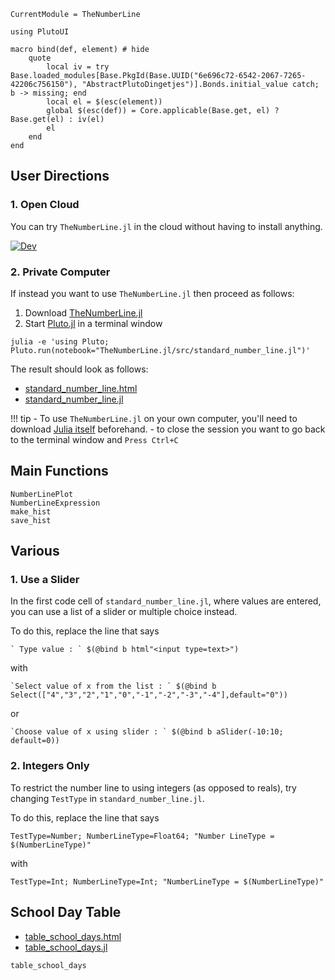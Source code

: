 ```@meta
CurrentModule = TheNumberLine

using PlutoUI

macro bind(def, element) # hide
    quote
        local iv = try Base.loaded_modules[Base.PkgId(Base.UUID("6e696c72-6542-2067-7265-42206c756150"), "AbstractPlutoDingetjes")].Bonds.initial_value catch; b -> missing; end
        local el = $(esc(element))
        global $(esc(def)) = Core.applicable(Base.get, el) ? Base.get(el) : iv(el)
        el
    end
end
```

## User Directions

### 1. Open Cloud

You can try `TheNumberLine.jl` in the cloud without having to install anything.

[![Dev](https://img.shields.io/badge/open-cloud-blue.svg)](https://mybinder.org/v2/gh/JuliaClimate/Notebooks/HEAD?urlpath=lab)

### 2. Private Computer

If instead you want to use `TheNumberLine.jl` then proceed as follows:

1. Download [TheNumberLine.jl](https://github.com/gaelforget/TheNumberLine.jl)
2. Start [Pluto.jl](https://github.com/fonsp/Pluto.jl) in a terminal window

`julia -e 'using Pluto; Pluto.run(notebook="TheNumberLine.jl/src/standard_number_line.jl")'` 

The result should look as follows:

- [standard\_number\_line.html](../standard_number_line.html)
- [standard\_number\_line.jl](https://github.com/gaelforget/TheNumberLine.jl/blob/master/src/standard_number_line.jl)

!!! tip
    - To use `TheNumberLine.jl` on your own computer, you'll need to download [Julia itself](https://docs.julialang.org/en/v1/) beforehand.
    - to close the session you want to go back to the terminal window and `Press Ctrl+C`

## Main Functions

```@docs
NumberLinePlot
NumberLineExpression
make_hist
save_hist
```

## Various

### 1. Use a Slider

In the first code cell of `standard_number_line.jl`, where values are entered, you can use a list of a slider or multiple choice instead.

To do this, replace the line that says

```
` Type value : ` $(@bind b html"<input type=text>")
```

with

```
`Select value of x from the list : ` $(@bind b Select(["4","3","2","1","0","-1","-2","-3","-4"],default="0"))
```

or

```
`Choose value of x using slider : ` $(@bind b aSlider(-10:10; default=0))
```

### 2. Integers Only

To restrict the number line to using integers (as opposed to reals), try changing `TestType` in `standard_number_line.jl`.

To do this, replace the line that says

```
TestType=Number; NumberLineType=Float64; "Number LineType = $(NumberLineType)"
```

with 

```
TestType=Int; NumberLineType=Int; "NumberLineType = $(NumberLineType)"
```

## School Day Table

- [table\_school\_days.html](../table_school_days.html)
- [table\_school\_days.jl](https://github.com/gaelforget/TheNumberLine.jl/blob/master/src/table_school_days.jl)

```@docs
table_school_days
```

